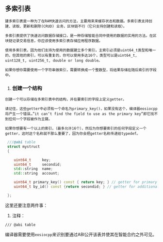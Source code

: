 ## 多索引表

`建多索引表是一种为了在RAM快速访问的方法，主要用来来缓存状态和数据。多索引表支持创建、读取、更新和删除(CRUD) 业务，区块链不行（它只支持创建和读取）。`

`多索引表提供了快速访问数据存储接口，是一种存储智能合同中使用的数据的实用的方法。在区块链记录交易信息，你应该使用多索引表存储应用程序数据。`

`使用多索引表，因为他们支持为使用的数据建立多个索引，主索引必须是uint64_t类型和唯一的，但其他的索引，可以有重复的，你可以使用多达16个，类型可以是uint64_t, uint128_t, uint256_t, double or long double。`

`如果你想你需要使用一个字符串做索引，需要转换成一个整数型，将结果存储在随后索引的字段中。`

1. ### 创建一个结构

`创建一个可以存储在多索引表中的结构，并在要索引的字段上定义getter。`

`请记住，这些getter中必须有一个命名为primary_key()，如果没有这个，编译器eosiocpp将产生一个错误…”it can’t find the field to use as the primary key”即它找不到任何一个字段被作为主键。`

`如果你想要有一个以上的索引，（最多允许16个），然后为你想要索引的任何字段定义一个getter，这时这个名称就不那么重要了，因为你会把getter名称传递给typedef。`

```cpp
 ///@abi table
 struct mystruct 
 {

    uint64_t     key; 
    uint64_t     secondid;
    std::string  name; 
    std::string  account; 

    uint64_t primary_key() const { return key; } // getter for primary key
    uint64_t by_id() const {return secondid; } // getter for additional key

 };
```

这里还要注意两件事：

1. 注释：

```
/// @abi table
```

  编译器需要使用`eosiocpp`来识别要通过ABI公开该表并使其在智能合约之外可见。

